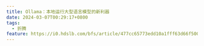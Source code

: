 ```yaml
---
title: Ollama：本地运行大型语言模型的新利器
date: 2024-03-07T00:29:17+0800
tags:
  - 折腾
feature: https://i0.hdslb.com/bfs/article/477cc65773edd10a1fff63d66f500938514080334.jpg
---
```



